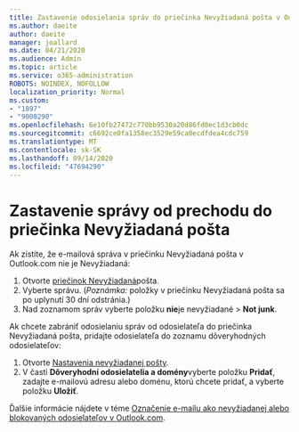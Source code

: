 ```yaml
---
title: Zastavenie odosielania správ do priečinka Nevyžiadaná pošta v Outlook.com
ms.author: daeite
author: daeite
manager: joallard
ms.date: 04/21/2020
ms.audience: Admin
ms.topic: article
ms.service: o365-administration
ROBOTS: NOINDEX, NOFOLLOW
localization_priority: Normal
ms.custom:
- "1897"
- "9000290"
ms.openlocfilehash: 6e10fb27472c770bb9530a20d86fd0ec1d3cb0dc
ms.sourcegitcommit: c6692ce0fa1358ec3529e59ca0ecdfdea4cdc759
ms.translationtype: MT
ms.contentlocale: sk-SK
ms.lasthandoff: 09/14/2020
ms.locfileid: "47694290"
---
```

# <a name="stop-messages-from-going-to-your-junk-email-folder"></a>Zastavenie správy od prechodu do priečinka Nevyžiadaná pošta

Ak zistíte, že e-mailová správa v priečinku Nevyžiadaná pošta v Outlook.com nie je Nevyžiadaná:

1. Otvorte [priečinok Nevyžiadaná](https://outlook.live.com/mail/junkemail)pošta.
1. Vyberte správu. (*Poznámka:* položky v priečinku Nevyžiadaná pošta sa po uplynutí 30 dní odstránia.)
1. Nad zoznamom správ vyberte položku **nie**je nevyžiadané  >  **Not junk**.

Ak chcete zabrániť odosielaniu správ od odosielateľa do priečinka Nevyžiadaná pošta, pridajte odosielateľa do zoznamu dôveryhodných odosielateľov:

1. Otvorte [Nastavenia nevyžiadanej pošty](https://go.microsoft.com/fwlink/?linkid=2035804).
1. V časti **Dôveryhodní odosielatelia a domény**vyberte položku **Pridať**, zadajte e-mailovú adresu alebo doménu, ktorú chcete pridať, a vyberte položku **Uložiť**.

Ďalšie informácie nájdete v téme [Označenie e-mailu ako nevyžiadanej alebo blokovaných odosielateľov v Outlook.com](https://support.office.com/article/a3ece97b-82f8-4a5e-9ac3-e92fa6427ae4?wt.mc_id=Office_Outlook_com_Alchemy).
